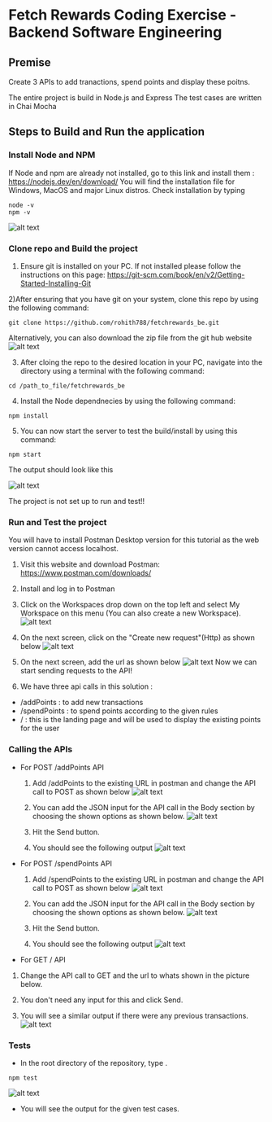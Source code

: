 # Fetch Rewards Coding Exercise - Backend Software Engineering
## Premise
Create 3 APIs to add tranactions, spend points and display these poitns.

The entire project is build in Node.js and Express
The test cases are written in Chai Mocha
## Steps to Build and Run the application
### Install Node and NPM
If Node and npm are already not installed, go to this link and install them : https://nodejs.dev/en/download/
You will find the installation file for Windows, MacOS and major Linux distros.
Check installation by typing 
```
node -v
npm -v
```
![alt text](https://github.com/rohith788/fetchrewards_be/blob/main/assets/node-v.png)
### Clone repo and Build the project

1) Ensure git is installed on your PC. If not installed please follow the instructions on this page: https://git-scm.com/book/en/v2/Getting-Started-Installing-Git

2)After ensuring that you have git on your system, clone this repo by using the following command:
```
git clone https://github.com/rohith788/fetchrewards_be.git
```
Alternatively, you can also download the zip file from the git hub website 
![alt text](https://github.com/rohith788/fetchrewards_be/blob/main/assets/github.png)

3) After cloing the repo to the desired location in your PC, navigate into the directory using a terminal with the following command:
```
cd /path_to_file/fetchrewards_be 
```

4) Install the Node dependnecies by using the following command:

```
npm install
```

5) You can now start the server to test the build/install by using this command:

```
npm start
```

The output should look like this

![alt text](https://github.com/rohith788/fetchrewards_be/blob/main/assets/npm%20start.png)

The project is not set up to run and test!!

### Run and Test the project

You will have to install Postman Desktop version for this tutorial as the web version cannot access localhost. 

1) Visit this website and download Postman: https://www.postman.com/downloads/

2) Install and log in to Postman

3) Click on the Workspaces drop down on the top left and select My Workspace on this menu (You can also create a new Workspace).
![alt text](https://github.com/rohith788/fetchrewards_be/blob/main/assets/post1.png)
4) On the next screen, click on the  "Create new request"(Http) as shown below
![alt text](https://github.com/rohith788/fetchrewards_be/blob/main/assets/post2.png)
5) On the next screen, add the url as shown below
![alt text](https://github.com/rohith788/fetchrewards_be/blob/main/assets/post3.png)
Now we can start sending requests to the API!

6) We have three api calls in this solution :
* /addPoints : to add new transactions
* /spendPoints : to spend points according to the given rules
* / : this is the landing page and will be used to display the existing points for the user

### Calling the APIs

* For POST /addPoints API
  1) Add /addPoints to the existing URL in postman and change the API call to POST as shown below
  ![alt text](https://github.com/rohith788/fetchrewards_be/blob/main/assets/api1.png)
  2) You can add the JSON input for the API call in the Body section by choosing the shown options as shown below.
  ![alt text](https://github.com/rohith788/fetchrewards_be/blob/main/assets/api2.png)
  3) Hit the Send button.
  
  4) You should see the following output
  ![alt text](https://github.com/rohith788/fetchrewards_be/blob/main/assets/api3.png)
* For POST /spendPoints API
  1) Add /spendPoints to the existing URL in postman and change the API call to POST as shown below
  ![alt text](https://github.com/rohith788/fetchrewards_be/blob/main/assets/api4.png)
  2) You can add the JSON input for the API call in the Body section by choosing the shown options as shown below.
  ![alt text](https://github.com/rohith788/fetchrewards_be/blob/main/assets/api5.png)
  3) Hit the Send button.
  
  4) You should see the following output
  ![alt text](https://github.com/rohith788/fetchrewards_be/blob/main/assets/api6.png)
 * For GET / API
 1) Change the API call to GET and the url to whats shown in the picture below.
 
 2) You don't need any input for this and click Send.
 
 3) You will see a similar output if there were any previous transactions.
 ![alt text](https://github.com/rohith788/fetchrewards_be/blob/main/assets/api7.png)
 
### Tests

* In the root directory of the repository, type .
```
npm test
```
![alt text](https://github.com/rohith788/fetchrewards_be/blob/main/assets/test1.png)
* You will see the output for the given test cases.




